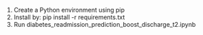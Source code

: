 1. Create a Python environment using pip
2. Install by: pip install -r requirements.txt
3. Run diabetes_readmission_prediction_boost_discharge_t2.ipynb

